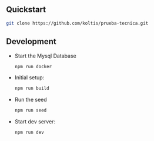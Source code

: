 ## Quickstart
  ```sh
git clone https://github.com/koltis/prueba-tecnica.git
  ```

## Development

- Start the Mysql Database 

  ```sh
  npm run docker
  ```

- Initial setup:

  ```sh
  npm run build
  ```

- Run the  seed

  ```sh
  npm run seed
  ```

- Start dev server:

  ```sh
  npm run dev
  ```

